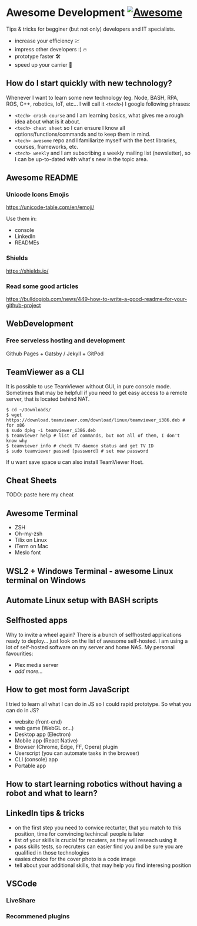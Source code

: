 # Awesome Development  [![Awesome](https://awesome.re/badge.svg)](https://awesome.re)
Tips &amp; tricks for begginer (but not only) developers and IT specialists. 

* increase your efficiency 💹
* impress other developers :) 🔥
* prototype faster 🛠
* speed up your carrier 🚀

## How do I start quickly with new technology?
Whenever I want to learn some new technology (eg. Node, BASH, RPA, ROS, C++, robotics, IoT, etc... I will call it `<tech>`) I google following phrases:
* `<tech> crash course` and I am learning basics, what gives me a rough idea about what is it about. 
* `<tech> cheat sheet` so I can ensure I know all options/functions/commands and to keep them in mind.
* `<tech> awesome` repo and I familiarize myself with the best libraries, courses, frameworks, etc. 
* `<tech> weekly` and I am subscribing a weekly mailing list (newsletter), so I can be up-to-dated with what's new in the topic area.

## Awesome README
### Unicode Icons Emojis 
https://unicode-table.com/en/emoji/

Use them in:
* console 
* LinkedIn
* READMEs

### Shields
https://shields.io/

### Read some good articles
https://bulldogjob.com/news/449-how-to-write-a-good-readme-for-your-github-project


## WebDevelopment
### Free serveless hosting and development 
Github Pages + Gatsby / Jekyll + GitPod

## TeamViewer as a CLI
It is possible to use TeamViewer without GUI, in pure console mode. Sometimes that may be helpfull if you need to get easy access to a remote server, that is located behind NAT.

``` console
$ cd ~/Downloads/ 
$ wget https://download.teamviewer.com/download/linux/teamviewer_i386.deb # for x86
$ sudo dpkg -i teamviewer_i386.deb 
$ teamviewer help # list of commands, but not all of them, I don't know why 
$ teamviewer info # check TV daemon status and get TV ID 
$ sudo teamviewer passwd [password] # set new password
```

If u want save space u can also install TeamViewer Host.

## Cheat Sheets
TODO: paste here my cheat 

## Awesome Terminal
* ZSH
* Oh-my-zsh
* Tilix on Linux
* iTerm on Mac
* Meslo font

## WSL2 + Windows Terminal - awesome Linux terminal on Windows

## Automate Linux setup with BASH scripts

## Selfhosted apps
Why to invite a wheel again? There is a bunch of selfhosted applications ready to deploy... just look on the list of awesome self-hosted. I am using a lot of self-hosted software on my server and home NAS. My personal favourities:
* Plex media server
* _add more..._

## How to get most form JavaScript
I tried to learn all what I can do in JS so I could rapid prototype. 
So what you can do in JS?
* website (front-end)
* web game (WebGL or...)
* Desktop app (Electron)
* Mobile app (React Native)
* Browser (Chrome, Edge, FF, Opera) plugin
* Userscript (you can automate tasks in the browser)
* CLI (console) app
* Portable app

## How to start learning robotics without having a robot and what to learn? 

## LinkedIn tips & tricks
* on the first step you need to convice recturter, that you match to this position, time for convincing techincall people is later
* list of your skills is crucial for recuters, as they will reseach using it
* pass skills tests, so recruters can easier find you and be sure you are qualified in those technologies
* easies choice for the cover photo is a code image
* tell about your additional skills, that may help you find interesing position

## VSCode
### LiveShare
### Recommened plugins
